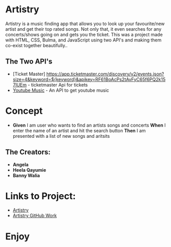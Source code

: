 # Artistry
Artistry is a music finding app that allows you to look up your favourite/new artist and get their top rated songs. Not only that, it even searches for any concerts/shows going on and gets you the ticket. This was a project made with HTML, CSS, Bulma, and JavaScript using two API's and making them co-exist together beautifully..

## The Two API's
* [Ticket Master] https://app.ticketmaster.com/discovery/v2/events.json?size=4&keyword=${keyword}&apikey=RF61BoAcPs2tAvFyC65f6PQ2k157lUEm - ticketmaster Api for tickets
* [Youtube Music](https://youtube-music1.p.rapidapi.com/v2/search?query=') - An API to get youtube music

# Concept
* **Given** I am user who wants to find an artists songs and concerts
**When** I enter the name of an artist and hit the search button
**Then** I am presented with a list of new songs and aritsits


## The Creators:
* **Angela**
* **Heela Qayumie** 
* **Banny Walia** 


# Links to Project:
* [Artistry](https://bannywalia.github.io/groupProject/)
* [Artistry GitHub Work](https://github.com/bannywalia/groupProject)

# Enjoy

